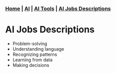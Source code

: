<html lang="en">
<head>
  <meta charset="UTF-8">
  <meta name="viewport" content="width=device-width, initial-scale=1.0">
</head>
<body>
      <div>
          <h3 tabindex="-1" class="heading-element" dir="auto">
            <a href="">Home</a> |
            <a href="AIGlossary.md">AI</a> |
            <a href="">AI Tools</a> |
            <a href="JobsDescription.md">AI Jobs Descriptions</a>
          </h3>
      </div>
  <div class="container">
    <h1>AI Jobs Descriptions</h1>
    <div class="grid">
     <div class="card">

  <ul>
    <li>Problem-solving</li>
    <li>Understanding language</li>
    <li>Recognizing patterns</li>
    <li>Learning from data</li>
    <li>Making decisions</li>
  </ul>
  
</div>
</div>
